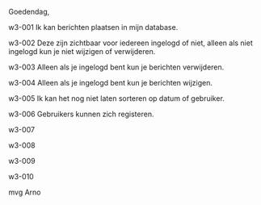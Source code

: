 Goedendag,

w3-001
Ik kan berichten plaatsen in mijn database.

w3-002
Deze zijn zichtbaar voor iedereen ingelogd of niet, alleen als niet ingelogd kun je niet wijzigen of verwijderen.

w3-003
Alleen als je ingelogd bent kun je berichten verwijderen.

w3-004
Alleen als je ingelogd bent kun je berichten wijzigen.

w3-005
Ik kan het nog niet laten sorteren op datum of gebruiker.

w3-006
Gebruikers kunnen zich registeren.

w3-007

w3-008

w3-009

w3-010

mvg
Arno



